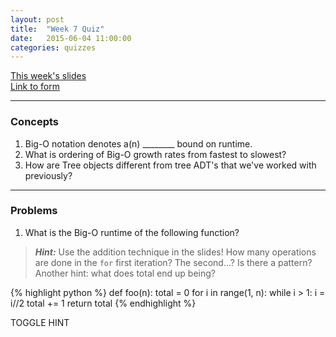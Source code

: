 ```yaml
---
layout: post
title:  "Week 7 Quiz"
date:   2015-06-04 11:00:00
categories: quizzes
---
```


[This week's slides](https://docs.google.com/a/berkeley.edu/presentation/d/1iWAC72SmQ8H6olLTkuUqovPqe_vbKO2jCv68eCbNTIo/edit?usp=sharing)  
[Link to form](http://goo.gl/forms/98LV91x4xH)  

---

### Concepts
1. Big-O notation denotes a(n) ________ bound on runtime.  
2. What is ordering of Big-O growth rates from fastest to slowest?  
3. How are Tree objects different from tree ADT's that we've worked with previously?   

<!-- <a class="btn btn-default solution-toggle">TOGGLE SOLUTION</a>

<blockquote class="solution">
1. Big-O notation denotes an upper bound on runtime. O(f(n)) tells us that the change in runtime of some function as the input size increases grows no faster than f(n). <br/>
2. O(1) < O(log(n)) < O(n) < O(n^2) < O(2^n). Note that I'm using the less than sign to denote "is a better (faster) runtime". Recall that we care about how fast these functions grow, not what their values are. <br/>
3. Tree objects are instances of the Tree class. We can access it's attributes by using <code>t.label</code> and <code>t.children</code> rather than calling the functions <code>label(t)</code> and <code>children(t)</code>. More importantly, since can access and modify these attributes, Tree objects are mutable. The getter functions for the tree ADT only tell us what the values of the tree are, but do not allow us to modify them.
</blockquote> -->

---

### Problems  
1. What is the Big-O runtime of the following function?  
<blockquote class="solution-2"><b><i>Hint:</i></b> Use the addition technique in the slides! How many operations are done in the <code>for</code> first iteration? The second...? Is there a pattern? Another hint: what does total end up being?</blockquote>
{% highlight python %}
def foo(n):
    total = 0
    for i in range(1, n):
        while i > 1:
            i = i//2
            total += 1
    return total
{% endhighlight %}

<a class="btn btn-default solution-toggle-2">TOGGLE HINT</a>
